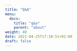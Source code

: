 ```yaml
---
title: "Q&A"
menu:
  docs:
    title: "q&a"
    parent: "about"
weight: 40
date: 2021-04-25T17:10:51+02:00
draft: false
---
```


